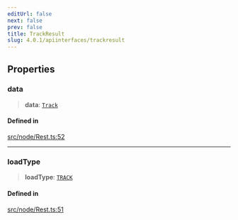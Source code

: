 ```yaml
---
editUrl: false
next: false
prev: false
title: TrackResult
slug: 4.0.1/apiinterfaces/trackresult
---
```


## Properties

### data

> **data**: [`Track`](/4.0.1/api/interfaces/track/)

#### Defined in

[src/node/Rest.ts:52](https://github.com/shipgirlproject/shoukaku/blob/396aa531096eda327ade0f473f9807576e9ae9df/src/node/Rest.ts#L52)

***

### loadType

> **loadType**: [`TRACK`](/4.0.1/api/enumerations/loadtype/#track)

#### Defined in

[src/node/Rest.ts:51](https://github.com/shipgirlproject/shoukaku/blob/396aa531096eda327ade0f473f9807576e9ae9df/src/node/Rest.ts#L51)
